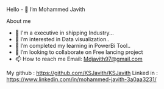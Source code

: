 Hello - 👋 I’m Mohammed Javith

About me
- 🚢 I'm a executive in shipping Industry...
- 👀 I’m interested in Data visualization..
- 🌱 I’m completed my learning in PowerBi Tool..
- 💞️ I’m looking to collaborate on Free lancing project
- 📫 How to reach me Email: Mdjavith97@gmail.com
  
My github : https://github.com/KSJavith/KSJavith
Linked in : https://www.linkedin.com/in/mohammed-javith-3a0aa3231/
